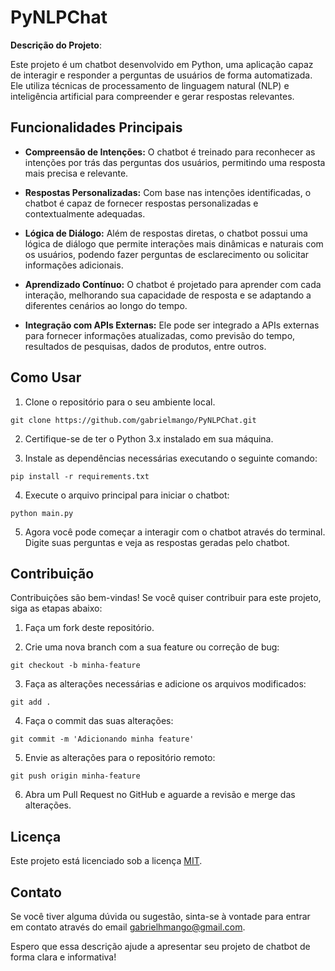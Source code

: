 # PyNLPChat

**Descrição do Projeto**:

Este projeto é um chatbot desenvolvido em Python, uma aplicação capaz de interagir e responder a perguntas de usuários de forma automatizada. Ele utiliza técnicas de processamento de linguagem natural (NLP) e inteligência artificial para compreender e gerar respostas relevantes.

## Funcionalidades Principais

- **Compreensão de Intenções:** O chatbot é treinado para reconhecer as intenções por trás das perguntas dos usuários, permitindo uma resposta mais precisa e relevante.

- **Respostas Personalizadas:** Com base nas intenções identificadas, o chatbot é capaz de fornecer respostas personalizadas e contextualmente adequadas.

- **Lógica de Diálogo:** Além de respostas diretas, o chatbot possui uma lógica de diálogo que permite interações mais dinâmicas e naturais com os usuários, podendo fazer perguntas de esclarecimento ou solicitar informações adicionais.

- **Aprendizado Contínuo:** O chatbot é projetado para aprender com cada interação, melhorando sua capacidade de resposta e se adaptando a diferentes cenários ao longo do tempo.

- **Integração com APIs Externas:** Ele pode ser integrado a APIs externas para fornecer informações atualizadas, como previsão do tempo, resultados de pesquisas, dados de produtos, entre outros.

## Como Usar

1. Clone o repositório para o seu ambiente local.
```
git clone https://github.com/gabrielmango/PyNLPChat.git
```

2. Certifique-se de ter o Python 3.x instalado em sua máquina.

3. Instale as dependências necessárias executando o seguinte comando:
```
pip install -r requirements.txt
```

4. Execute o arquivo principal para iniciar o chatbot:
```
python main.py
```

5. Agora você pode começar a interagir com o chatbot através do terminal. Digite suas perguntas e veja as respostas geradas pelo chatbot.

## Contribuição

Contribuições são bem-vindas! Se você quiser contribuir para este projeto, siga as etapas abaixo:

1. Faça um fork deste repositório.

2. Crie uma nova branch com a sua feature ou correção de bug:
```
git checkout -b minha-feature
```

3. Faça as alterações necessárias e adicione os arquivos modificados:
```
git add .
```

4. Faça o commit das suas alterações:
```
git commit -m 'Adicionando minha feature'
```

5. Envie as alterações para o repositório remoto:
```
git push origin minha-feature
```

6. Abra um Pull Request no GitHub e aguarde a revisão e merge das alterações.

## Licença

Este projeto está licenciado sob a licença [MIT](https://opensource.org/licenses/MIT).

## Contato

Se você tiver alguma dúvida ou sugestão, sinta-se à vontade para entrar em contato através do email gabrielhmango@gmail.com.

Espero que essa descrição ajude a apresentar seu projeto de chatbot de forma clara e informativa!
